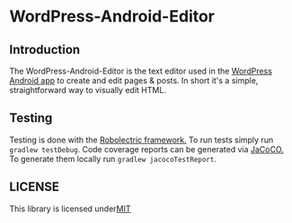 # WordPress-Android-Editor

## Introduction

The WordPress-Android-Editor is the text editor used in the [WordPress Android app](https://github.com/wordpress-mobile/WordPress-Android) to create and edit pages & posts. In short it's a simple, straightforward way to visually edit HTML.

## Testing

Testing is done with the [Robolectric framework.](http://robolectric.org/) To run tests simply run `gradlew testDebug`. Code coverage reports can be generated via [JaCoCO.](http://www.eclemma.org/jacoco/) To generate them locally run `gradlew jacocoTestReport`.

## LICENSE

This library is licensed under[MIT](LICENSE-MIT)
